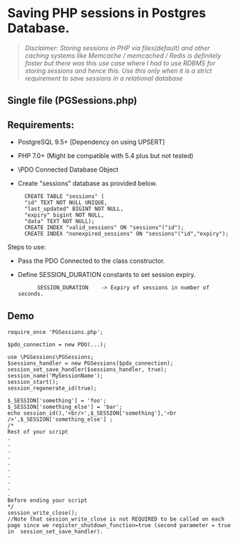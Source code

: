 # Saving PHP sessions in Postgres Database.

> *Disclaimer: Storing sessions in PHP via files(default) and other caching systems like Memcache / memcached / Redis is definitely faster but there was this use case where I had to use RDBMS for storing sessions and hence this. Use this only when it is a strict requirement to save sessions in a relational database* 

## Single file (PGSessions.php)

## Requirements:

* PostgreSQL 9.5+ [Dependency on using UPSERT]
* PHP 7.0+ (Might be compatible with 5.4 plus but not tested)
* \PDO Connected Database Object
* Create "sessions" database as provided below.

	    CREATE TABLE "sessions" (
	    "id" TEXT NOT NULL UNIQUE,
	    "last_updated" BIGINT NOT NULL,
	    "expiry" bigint NOT NULL,
	    "data" TEXT NOT NULL);
	    CREATE INDEX "valid_sessions" ON "sessions"("id");
	    CREATE INDEX "nonexpired_sessions" ON "sessions"("id","expiry");

Steps to use:

* Pass the PDO Connected to the class constructor.
* Define SESSION_DURATION constants to set session expiry.

            SESSION_DURATION    -> Expiry of sessions in number of seconds.

## Demo 

    
    require_once 'PGSessions.php';
    
    $pdo_connection = new PDO(...);
    
    use \PGSessions\PGSessions;
    $sessions_handler = new PGSessions($pdo_connection);
    session_set_save_handler($sessions_handler, true);
    session_name('MySessionName');
    session_start();
    session_regenerate_id(true);
    
    $_SESSION['something'] = 'foo';
    $_SESSION['something_else'] = 'bar';
    echo session_id(),'<br/>',$_SESSION['something'],'<br />',$_SESSION['something_else'] ;
    /*
    Rest of your script
    .
    .
    .
    .
    .
    .
    .
    .
    .
    .
    Before ending your script
    */
    session_write_close();
    //Note that session_write_close is not REQUIRED to be called on each page since we register_shutdown_function=true (second parameter = true in  session_set_save_handler).




